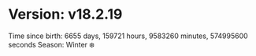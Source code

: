 # Version: v18.2.19
Time since birth: 6655 days, 159721 hours, 9583260 minutes, 574995600 seconds
Season: Winter ❄️
